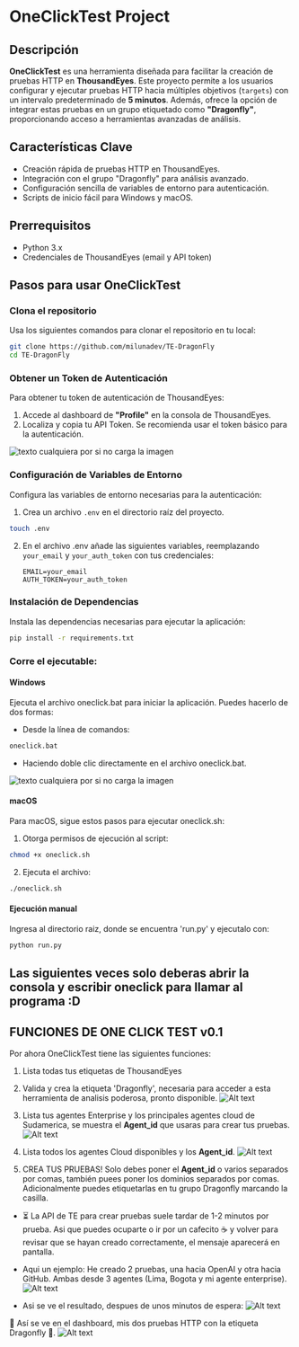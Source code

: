 # OneClickTest Project

## Descripción
**OneClickTest** es una herramienta diseñada para facilitar la creación de pruebas HTTP en **ThousandEyes**. Este proyecto permite a los usuarios configurar y ejecutar pruebas HTTP hacia múltiples objetivos (`targets`) con un intervalo predeterminado de **5 minutos**. Además, ofrece la opción de integrar estas pruebas en un grupo etiquetado como **"Dragonfly"**, proporcionando acceso a herramientas avanzadas de análisis.

## Características Clave
- Creación rápida de pruebas HTTP en ThousandEyes.
- Integración con el grupo "Dragonfly" para análisis avanzado.
- Configuración sencilla de variables de entorno para autenticación.
- Scripts de inicio fácil para Windows y macOS.

## Prerrequisitos
- Python 3.x
- Credenciales de ThousandEyes (email y API token)

## Pasos para usar OneClickTest
### Clona el repositorio
Usa los siguientes comandos para clonar el repositorio en tu local:

```bash
git clone https://github.com/milunadev/TE-DragonFly
cd TE-DragonFly
```

### Obtener un Token de Autenticación
Para obtener tu token de autenticación de ThousandEyes:
1. Accede al dashboard de **"Profile"** en la consola de ThousandEyes.
2. Localiza y copia tu API Token. Se recomienda usar el token básico para la autenticación.

![texto cualquiera por si no carga la imagen](TOKEN_TE_blurr.png)

### Configuración de Variables de Entorno
Configura las variables de entorno necesarias para la autenticación:

1. Crea un archivo `.env` en el directorio raíz del proyecto.

```bash
touch .env
```

2. En el archivo .env añade las siguientes variables, reemplazando `your_email` y `your_auth_token` con tus credenciales:

    ```plaintext
    EMAIL=your_email
    AUTH_TOKEN=your_auth_token
    ```

### Instalación de Dependencias
Instala las dependencias necesarias para ejecutar la aplicación:

```bash
pip install -r requirements.txt
```


### Corre el ejecutable:
#### Windows
Ejecuta el archivo oneclick.bat para iniciar la aplicación. Puedes hacerlo de dos formas:

- Desde la línea de comandos:
```bash
oneclick.bat
```
- Haciendo doble clic directamente en el archivo oneclick.bat.

![texto cualquiera por si no carga la imagen](static/ejecutable.png)

#### macOS
Para macOS, sigue estos pasos para ejecutar oneclick.sh:
1. Otorga permisos de ejecución al script:
```bash
chmod +x oneclick.sh
```

2. Ejecuta el archivo:
```bash
./oneclick.sh
```

#### Ejecución manual
Ingresa al directorio raiz, donde se encuentra 'run.py' y ejecutalo con:
```bash
python run.py
```

## Las siguientes veces solo deberas abrir la consola y escribir oneclick para llamar al programa :D

## FUNCIONES DE ONE CLICK TEST v0.1
Por ahora OneClickTest tiene las siguientes funciones:
1. Lista todas tus etiquetas de ThousandEyes
2. Valida y crea la etiqueta 'Dragonfly', necesaria para acceder a esta herramienta de analisis poderosa, pronto disponible.
![Alt text](static/tags.png)

3. Lista tus agentes Enterprise y los principales agentes cloud de Sudamerica, se muestra el **Agent_id** que usaras para crear tus pruebas.
![Alt text](static/enterprise.png)

4. Lista todos los agentes Cloud disponibles y los **Agent_id**.
![Alt text](static/image.png)

5. CREA TUS PRUEBAS! Solo debes poner el **Agent_id** o varios separados por comas, también puees poner los dominios separados por comas. Adicionalmente puedes etiquetarlas en tu grupo Dragonfly marcando la casilla. 

 - ⏳ La API de TE para crear pruebas suele tardar de 1-2 minutos por prueba. Asi que puedes ocuparte o ir por un cafecito ☕ y volver para revisar que se hayan creado correctamente, el mensaje aparecerá en pantalla.

- Aqui un ejemplo: He creado 2 pruebas, una hacia OpenAI y otra hacia GitHub. Ambas desde 3 agentes (Lima, Bogota y mi agente enterprise).
![Alt text](static/image-1.png)

- Asi se ve el resultado, despues de unos minutos de espera:
![Alt text](static/image-2.png)

🎉 Así se ve en el dashboard, mis dos pruebas HTTP con la etiqueta Dragonfly 🎉.
![Alt text](static/image-3.png)